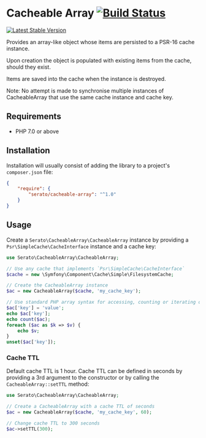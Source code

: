 # Cacheable Array [![Build Status](https://travis-ci.org/serato/php-cacheable-array.svg?branch=master)](https://travis-ci.org/serato/php-cacheable-array)

[![Latest Stable Version](https://img.shields.io/packagist/v/serato/cacheable-array.svg)](https://packagist.org/packages/serato/cacheable-array)

Provides an array-like object whose items are persisted to a PSR-16 cache instance.

Upon creation the object is populated with existing items from the cache, should they exist.

Items are saved into the cache when the instance is destroyed.

Note: No attempt is made to synchronise multiple instances of CacheableArray that use the same cache instance and cache key.

## Requirements

* PHP 7.0 or above

## Installation

Installation will usually consist of adding the library to a project's `composer.json` file:

```json
{
    "require": {
        "serato/cacheable-array": "^1.0"
    }
}
```

## Usage

Create a `Serato\CacheableArray\CacheableArray` instance by providing a `Psr\SimpleCache\CacheInterface` instance and a cache key:

```php
use Serato\CacheableArray\CacheableArray;

// Use any cache that implements `Psr\SimpleCache\CacheInterface`
$cache = new \Symfony\Component\Cache\Simple\FilesystemCache;

// Create the CacheableArray instance
$ac = new CacheableArray($cache, 'my_cache_key');

// Use standard PHP array syntax for accessing, counting or iterating over the CacheableArray instance
$ac['key'] = 'value';
echo $ac['key'];
echo count($ac);
foreach ($ac as $k => $v) {
    echo $v;
}
unset($ac['key']);
```

### Cache TTL

Default cache TTL is 1 hour. Cache TTL can be defined in seconds by providing a 3rd argument to the constructor or by calling the `CacheableArray::setTTL` method:

```php
use Serato\CacheableArray\CacheableArray;

// Create a CacheableArray with a cache TTL of seconds
$ac = new CacheableArray($cache, 'my_cache_key', 60);

// Change cache TTL to 300 seconds
$ac->setTTL(300);
```
